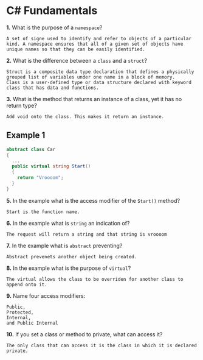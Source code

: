 # C# Fundamentals


**1.** What is the purpose of a `namespace`?
<!-- enter you answer in the space below -->
```
A set of signe used to identify and refer to objects of a particular kind. A namespace ensures that all of a given set of objects have unique names so that they can be easily identified.

```
**2.** What is the difference between a `class` and a `struct`?
<!-- enter you answer in the space below -->
```
Struct is a composite data type declaration that defines a physically grouped list of variables under one name in a block of memory.
Class is a user-defined type or data structure declared with keyword class that has data and functions.
```
**3.** What is the method that returns an instance of a class, yet it has no return type?
<!-- enter you answer in the space below -->
```
Add void onto the class. This makes it return an instance.
```
## Example 1
```c#
abstract class Car
{
  ...
  public virtual string Start()
  {
    return "Vroooom";
  }
}
```
**5.** In the example what is the access modifier of the `Start()` method?
<!-- enter you answer in the space below -->
```
Start is the function name.
```
**6.** In the example what is `string` an indication of?
<!-- enter you answer in the space below -->
```
The request will return a string and that string is vroooom
```
**7.** In the example what is `abstract` preventing?
<!-- enter you answer in the space below -->
```
Abstract prevenets another object being created.
```
**8.** In the example what is the purpose of `virtual`?
<!-- enter you answer in the space below -->
```
The virtual allows the class to be overriden for another class to append onto it.
```
**9.** Name four access modifiers:
<!-- enter you answer in the space below -->
```
Public,
Protected,
Internal,
and Public Internal
```
**10.** If you set a class or method to private, what can access it?
<!-- enter you answer in the space below -->
```
The only class that can access it is the class in which it is declared private. 
```